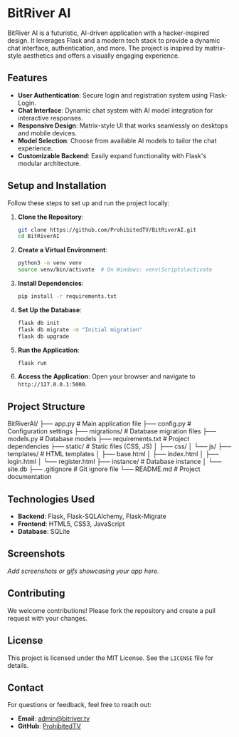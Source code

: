 # BitRiver AI

BitRiver AI is a futuristic, AI-driven application with a hacker-inspired design. It leverages Flask and a modern tech stack to provide a dynamic chat interface, authentication, and more. The project is inspired by matrix-style aesthetics and offers a visually engaging experience.

## Features

- **User Authentication**: Secure login and registration system using Flask-Login.
- **Chat Interface**: Dynamic chat system with AI model integration for interactive responses.
- **Responsive Design**: Matrix-style UI that works seamlessly on desktops and mobile devices.
- **Model Selection**: Choose from available AI models to tailor the chat experience.
- **Customizable Backend**: Easily expand functionality with Flask's modular architecture.

## Setup and Installation

Follow these steps to set up and run the project locally:

1. **Clone the Repository**:
    ```bash
    git clone https://github.com/ProhibitedTV/BitRiverAI.git
    cd BitRiverAI
    ```

2. **Create a Virtual Environment**:
    ```bash
    python3 -m venv venv
    source venv/bin/activate  # On Windows: venv\Scripts\activate
    ```

3. **Install Dependencies**:
    ```bash
    pip install -r requirements.txt
    ```

4. **Set Up the Database**:
    ```bash
    flask db init
    flask db migrate -m "Initial migration"
    flask db upgrade
    ```

5. **Run the Application**:
    ```bash
    flask run
    ```

6. **Access the Application**:
    Open your browser and navigate to `http://127.0.0.1:5000`.

## Project Structure

BitRiverAI/
├── app.py # Main application file 
├── config.py # Configuration settings 
├── migrations/ # Database migration files 
├── models.py # Database models 
├── requirements.txt # Project dependencies 
├── static/ # Static files (CSS, JS) 
│ ├── css/ 
│ └── js/ 
├── templates/ # HTML templates 
  │ 
  ├── base.html 
  │ 
  ├── index.html 
  │ 
  ├── login.html 
  │ 
  └── register.html 
├── instance/ # Database instance 
  │ 
  └── site.db 
├── .gitignore # Git ignore file 
└── README.md # Project documentation


## Technologies Used

- **Backend**: Flask, Flask-SQLAlchemy, Flask-Migrate
- **Frontend**: HTML5, CSS3, JavaScript
- **Database**: SQLite

## Screenshots

_Add screenshots or gifs showcasing your app here._

## Contributing

We welcome contributions! Please fork the repository and create a pull request with your changes.

## License

This project is licensed under the MIT License. See the `LICENSE` file for details.

## Contact

For questions or feedback, feel free to reach out:
- **Email**: admin@bitriver.tv
- **GitHub**: [ProhibitedTV](https://github.com/ProhibitedTV)
